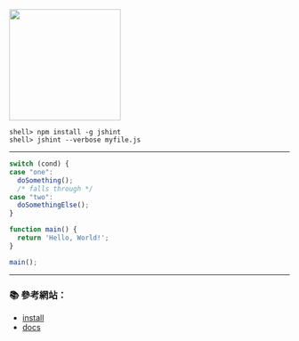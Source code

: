 
<img src="http://jshint.com/res/jshint-dark.png" width="200">

```console 
shell> npm install -g jshint
shell> jshint --verbose myfile.js
```

---

```js
switch (cond) {
case "one":
  doSomething();
  /* falls through */
case "two":
  doSomethingElse();
}
```

```js
function main() {
  return 'Hello, World!';
}

main();
```

---

### :books: 參考網站：
- [install](http://jshint.com/install/)
- [docs](http://jshint.com/docs/)
